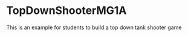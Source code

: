 TopDownShooterMG1A
==================

This is an example for students to build a top down tank shooter game
